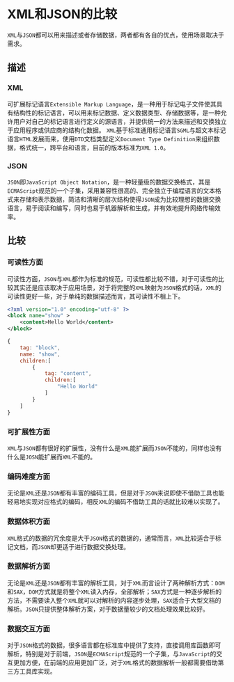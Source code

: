# XML和JSON的比较
`XML`与`JSON`都可以用来描述或者存储数据，两者都有各自的优点，使用场景取决于需求。

## 描述

### XML
可扩展标记语言`Extensible Markup Language`，是一种用于标记电子文件使其具有结构性的标记语言，可以用来标记数据、定义数据类型、存储数据等，是一种允许用户对自己的标记语言进行定义的源语言，并提供统一的方法来描述和交换独立于应用程序或供应商的结构化数据。 `XML`基于标准通用标记语言`SGML`与超文本标记语言`HTML`发展而来，使用`DTD`文档类型定义`Document Type Definition`来组织数据，格式统一，跨平台和语言，目前的版本标准为`XML 1.0`。

### JSON
`JSON`即`JavaScript Object Notation`，是一种轻量级的数据交换格式，其是`ECMAScript`规范的一个子集，采用兼容性很高的、完全独立于编程语言的文本格式来存储和表示数据，简洁和清晰的层次结构使得`JSON`成为比较理想的数据交换语言，易于阅读和编写，同时也易于机器解析和生成，并有效地提升网络传输效率。

## 比较

### 可读性方面
可读性方面，`JSON`与`XML`都作为标准的规范，可读性都比较不错，对于可读性的比较其实还是应该取决于应用场景，对于将完整的`XML`映射为`JSON`格式的话，`XML`的可读性更好一些，对于单纯的数据描述而言，其可读性不相上下。

```xml
<?xml version="1.0" encoding="utf-8" ?>
<block name="show" >
    <content>Hello World</content>
</block>
```

```javascript
{
    tag: "block",
    name: "show",
    children:[
        {
            tag: "content",
            children:[
                "Hello World"
            ]
        }
    ]
}
```

### 可扩展性方面
`XML`与`JSON`都有很好的扩展性，没有什么是`XML`能扩展而`JSON`不能的，同样也没有什么是`JOSN`能扩展而`XML`不能的。

### 编码难度方面
无论是`XML`还是`JSON`都有丰富的编码工具，但是对于`JSON`来说即使不借助工具也能轻易地实现对应格式的编码，相反`XML`的编码不借助工具的话就比较难以实现了。

### 数据体积方面
`XML`格式的数据的冗余度是大于`JSON`格式的数据的，通常而言，`XML`比较适合于标记文档，而`JSON`却更适于进行数据交换处理。

### 数据解析方面
无论是`XML`还是`JSON`都有丰富的解析工具，对于`XML`而言设计了两种解析方式：`DOM`和`SAX`，`DOM`方式就是将整个`XML`读入内存，全部解析；`SAX`方式是一种逐步解析的方法，不需要读入整个`XML`就可以对解析的内容逐步处理，`SAX`适合于大型文档的解析。`JSON`只提供整体解析方案，对于数据量较少的文档处理效果比较好。

### 数据交互方面
对于`JSON`格式的数据，很多语言都在标准库中提供了支持，直接调用库函数即可解析，特别是对于前端，`JSON`是`ECMAScript`规范的一个子集，与`JavaScript`的交互更加方便，在前端的应用更加广泛，对于`XML`格式的数据解析一般都需要借助第三方工具库实现。